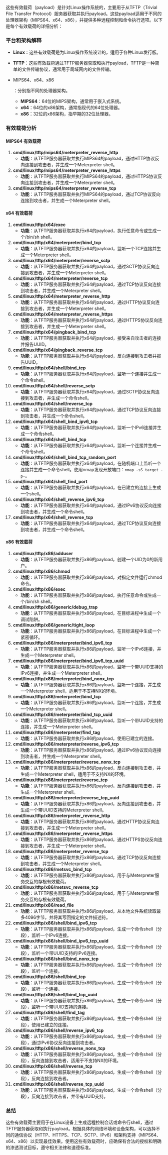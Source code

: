 这些有效载荷（payload）是针对Linux操作系统的，主要用于从TFTP（Trivial File Transfer Protocol）服务器获取并执行payload。这些payload适用于不同的处理器架构（MIPS64、x64、x86），并提供多种远程控制和命令执行选项。以下是每个有效载荷的详细分析：

### 平台和架构解释

- **Linux**：这些有效载荷是为Linux操作系统设计的，适用于各种Linux发行版。

- **TFTP**：这些有效载荷通过TFTP服务器获取和执行payload，TFTP是一种简单的文件传输协议，通常用于局域网内的文件传输。

- MIPS64、x64、x86

  ：分别指不同的处理器架构。

  - **MIPS64**：64位的MIPS架构，通常用于嵌入式系统。
  - **x64**：64位的x86架构，通常指现代的64位处理器。
  - **x86**：32位的x86架构，指早期的32位处理器。

### 有效载荷分析

#### MIPS64 有效载荷

1. **cmd/linux/tftp/mips64/meterpreter_reverse_http**
   - **功能**：从TFTP服务器获取并执行MIPS64的payload，通过HTTP协议反向连接到攻击者，并生成一个Meterpreter shell。
2. **cmd/linux/tftp/mips64/meterpreter_reverse_https**
   - **功能**：从TFTP服务器获取并执行MIPS64的payload，通过HTTPS协议反向连接到攻击者，并生成一个Meterpreter shell。
3. **cmd/linux/tftp/mips64/meterpreter_reverse_tcp**
   - **功能**：从TFTP服务器获取并执行MIPS64的payload，通过TCP协议反向连接到攻击者，并生成一个Meterpreter shell。

#### x64 有效载荷

1. **cmd/linux/tftp/x64/exec**
   - **功能**：从TFTP服务器获取并执行x64的payload，执行任意命令或生成一个/bin/sh shell。
2. **cmd/linux/tftp/x64/meterpreter/bind_tcp**
   - **功能**：从TFTP服务器获取并执行x64的payload，监听一个TCP连接并生成一个Meterpreter shell。
3. **cmd/linux/tftp/x64/meterpreter/reverse_sctp**
   - **功能**：从TFTP服务器获取并执行x64的payload，通过SCTP协议反向连接到攻击者，并生成一个Meterpreter shell。
4. **cmd/linux/tftp/x64/meterpreter/reverse_tcp**
   - **功能**：从TFTP服务器获取并执行x64的payload，通过TCP协议反向连接到攻击者，并生成一个Meterpreter shell。
5. **cmd/linux/tftp/x64/meterpreter_reverse_http**
   - **功能**：从TFTP服务器获取并执行x64的payload，通过HTTP协议反向连接到攻击者，并生成一个Meterpreter shell。
6. **cmd/linux/tftp/x64/meterpreter_reverse_https**
   - **功能**：从TFTP服务器获取并执行x64的payload，通过HTTPS协议反向连接到攻击者，并生成一个Meterpreter shell。
7. **cmd/linux/tftp/x64/pingback_bind_tcp**
   - **功能**：从TFTP服务器获取并执行x64的payload，接受来自攻击者的连接并报告UUID。
8. **cmd/linux/tftp/x64/pingback_reverse_tcp**
   - **功能**：从TFTP服务器获取并执行x64的payload，反向连接到攻击者并报告UUID。
9. **cmd/linux/tftp/x64/shell/bind_tcp**
   - **功能**：从TFTP服务器获取并执行x64的payload，监听一个连接并生成一个命令shell。
10. **cmd/linux/tftp/x64/shell/reverse_sctp**
    - **功能**：从TFTP服务器获取并执行x64的payload，通过SCTP协议反向连接到攻击者，并生成一个命令shell。
11. **cmd/linux/tftp/x64/shell/reverse_tcp**
    - **功能**：从TFTP服务器获取并执行x64的payload，通过TCP协议反向连接到攻击者，并生成一个命令shell。
12. **cmd/linux/tftp/x64/shell_bind_ipv6_tcp**
    - **功能**：从TFTP服务器获取并执行x64的payload，监听一个IPv6连接并生成一个命令shell。
13. **cmd/linux/tftp/x64/shell_bind_tcp**
    - **功能**：从TFTP服务器获取并执行x64的payload，监听一个连接并生成一个命令shell。
14. **cmd/linux/tftp/x64/shell_bind_tcp_random_port**
    - **功能**：从TFTP服务器获取并执行x64的payload，在随机端口上监听一个连接并生成一个命令shell。使用nmap发现开放端口：`nmap -sS target -p-`。
15. **cmd/linux/tftp/x64/shell_find_port**
    - **功能**：从TFTP服务器获取并执行x64的payload，在已建立的连接上生成一个shell。
16. **cmd/linux/tftp/x64/shell_reverse_ipv6_tcp**
    - **功能**：从TFTP服务器获取并执行x64的payload，通过IPv6协议反向连接到攻击者，并生成一个命令shell。
17. **cmd/linux/tftp/x64/shell_reverse_tcp**
    - **功能**：从TFTP服务器获取并执行x64的payload，通过TCP协议反向连接到攻击者，并生成一个命令shell。

#### x86 有效载荷

1. **cmd/linux/tftp/x86/adduser**
   - **功能**：从TFTP服务器获取并执行x86的payload，创建一个UID为0的新用户。
2. **cmd/linux/tftp/x86/chmod**
   - **功能**：从TFTP服务器获取并执行x86的payload，对指定文件运行chmod命令。
3. **cmd/linux/tftp/x86/exec**
   - **功能**：从TFTP服务器获取并执行x86的payload，执行任意命令或生成一个/bin/sh shell。
4. **cmd/linux/tftp/x86/generic/debug_trap**
   - **功能**：从TFTP服务器获取并执行x86的payload，在目标进程中生成一个调试陷阱。
5. **cmd/linux/tftp/x86/generic/tight_loop**
   - **功能**：从TFTP服务器获取并执行x86的payload，在目标进程中生成一个紧密循环。
6. **cmd/linux/tftp/x86/meterpreter/bind_ipv6_tcp**
   - **功能**：从TFTP服务器获取并执行x86的payload，监听一个IPv6连接，并生成一个Meterpreter shell。
7. **cmd/linux/tftp/x86/meterpreter/bind_ipv6_tcp_uuid**
   - **功能**：从TFTP服务器获取并执行x86的payload，监听一个带UUID支持的IPv6连接，并生成一个Meterpreter shell。
8. **cmd/linux/tftp/x86/meterpreter/bind_nonx_tcp**
   - **功能**：从TFTP服务器获取并执行x86的payload，监听一个连接，并生成一个Meterpreter shell，适用于不支持NX的环境。
9. **cmd/linux/tftp/x86/meterpreter/bind_tcp**
   - **功能**：从TFTP服务器获取并执行x86的payload，监听一个连接，并生成一个Meterpreter shell。
10. **cmd/linux/tftp/x86/meterpreter/bind_tcp_uuid**
    - **功能**：从TFTP服务器获取并执行x86的payload，监听一个带UUID支持的连接，并生成一个Meterpreter shell。
11. **cmd/linux/tftp/x86/meterpreter/find_tag**
    - **功能**：从TFTP服务器获取并执行x86的payload，使用已建立的连接。
12. **cmd/linux/tftp/x86/meterpreter/reverse_ipv6_tcp**
    - **功能**：从TFTP服务器获取并执行x86的payload，通过IPv6协议反向连接到攻击者，并生成一个Meterpreter shell。
13. **cmd/linux/tftp/x86/meterpreter/reverse_nonx_tcp**
    - **功能**：从TFTP服务器获取并执行x86的payload，反向连接到攻击者，并生成一个Meterpreter shell，适用于不支持NX的环境。
14. **cmd/linux/tftp/x86/meterpreter/reverse_tcp**
    - **功能**：从TFTP服务器获取并执行x86的payload，反向连接到攻击者，并生成一个Meterpreter shell。
15. **cmd/linux/tftp/x86/meterpreter/reverse_tcp_uuid**
    - **功能**：从TFTP服务器获取并执行x86的payload，反向连接到攻击者，并生成一个带UUID支持的Meterpreter shell。
16. **cmd/linux/tftp/x86/meterpreter_reverse_http**
    - **功能**：从TFTP服务器获取并执行x86的payload，通过HTTP协议反向连接到攻击者，并生成一个Meterpreter shell。
17. **cmd/linux/tftp/x86/meterpreter_reverse_https**
    - **功能**：从TFTP服务器获取并执行x86的payload，通过HTTPS协议反向连接到攻击者，并生成一个Meterpreter shell。
18. **cmd/linux/tftp/x86/meterpreter_reverse_tcp**
    - **功能**：从TFTP服务器获取并执行x86的payload，通过TCP协议反向连接到攻击者，并生成一个Meterpreter shell。
19. **cmd/linux/tftp/x86/metsvc_bind_tcp**
    - **功能**：从TFTP服务器获取并执行x86的payload，用于与Meterpreter服务交互的存根有效载荷。
20. **cmd/linux/tftp/x86/metsvc_reverse_tcp**
    - **功能**：从TFTP服务器获取并执行x86的payload，用于与Meterpreter服务交互的存根有效载荷。
21. **cmd/linux/tftp/x86/read_file**
    - **功能**：从TFTP服务器获取并执行x86的payload，从本地文件系统读取最多4096字节，并将其写回指定的文件描述符。
22. **cmd/linux/tftp/x86/shell/bind_ipv6_tcp**
    - **功能**：从TFTP服务器获取并执行x86的payload，生成一个命令shell（分段），监听一个IPv6连接。
23. **cmd/linux/tftp/x86/shell/bind_ipv6_tcp_uuid**
    - **功能**：从TFTP服务器获取并执行x86的payload，生成一个命令shell（分段），监听一个带UUID支持的IPv6连接。
24. **cmd/linux/tftp/x86/shell/bind_nonx_tcp**
    - **功能**：从TFTP服务器获取并执行x86的payload，生成一个命令shell（分段），监听一个连接。
25. **cmd/linux/tftp/x86/shell/bind_tcp**
    - **功能**：从TFTP服务器获取并执行x86的payload，生成一个命令shell（分段），监听一个连接。
26. **cmd/linux/tftp/x86/shell/bind_tcp_uuid**
    - **功能**：从TFTP服务器获取并执行x86的payload，生成一个命令shell（分段），监听一个带UUID支持的连接。
27. **cmd/linux/tftp/x86/shell/find_tag**
    - **功能**：从TFTP服务器获取并执行x86的payload，生成一个命令shell（分段），使用已建立的连接。
28. **cmd/linux/tftp/x86/shell/reverse_ipv6_tcp**
    - **功能**：从TFTP服务器获取并执行x86的payload，生成一个命令shell（分段），通过IPv6协议反向连接到攻击者。
29. **cmd/linux/tftp/x86/shell/reverse_nonx_tcp**
    - **功能**：从TFTP服务器获取并执行x86的payload，生成一个命令shell（分段），反向连接到攻击者，适用于不支持NX的环境。
30. **cmd/linux/tftp/x86/shell/reverse_tcp**
    - **功能**：从TFTP服务器获取并执行x86的payload，生成一个命令shell（分段），反向连接到攻击者。
31. **cmd/linux/tftp/x86/shell/reverse_tcp_uuid**
    - **功能**：从TFTP服务器获取并执行x86的payload，生成一个命令shell（分段），反向连接到攻击者，并带有UUID支持。

### 总结

这些有效载荷主要用于在Linux设备上生成远程控制会话或命令行shell，通过TFTP服务器获取和执行payload。根据具体的网络环境和设备架构，可以选择不同的通信协议（HTTP、HTTPS、TCP、SCTP、IPv6）和架构支持（MIPS64、x64、x86）以实现最佳效果。使用这些有效载荷时，应确保有合法的授权和明确的渗透测试目标，遵守相关法律和道德标准。